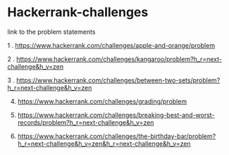 # Hackerrank-challenges
link to the problem statements
 
 1 . https://www.hackerrank.com/challenges/apple-and-orange/problem
 
 2 . https://www.hackerrank.com/challenges/kangaroo/problem?h_r=next-challenge&h_v=zen
 
 3 . https://www.hackerrank.com/challenges/between-two-sets/problem?h_r=next-challenge&h_v=zen
 
4. https://www.hackerrank.com/challenges/grading/problem

5. https://www.hackerrank.com/challenges/breaking-best-and-worst-records/problem?h_r=next-challenge&h_v=zen

6. https://www.hackerrank.com/challenges/the-birthday-bar/problem?h_r=next-challenge&h_v=zen&h_r=next-challenge&h_v=zen
